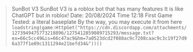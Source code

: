 > SunBot V3
> SunBot V3 is a roblox bot that has many features
> It is like ChatGPT but in roblox!
> Date: 20/08/2024
> Time 12:18
> First Game Tested: a literal baseplate
> By the way, you may execute it from here
> ```loadstring(game:HttpGet("https://cdn.discordapp.com/attachments/1273949475773218896/1275412859089715293/message.txt?ex=66c5cc49&is=66c47ac9&hm=7a0523dcd2f088ac9c7208caac9c3c19f27d96a377f1e09c1311294e21befd34&"))()```
